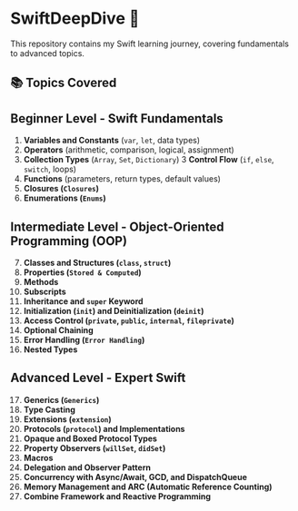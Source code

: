 # SwiftDeepDive 🚀

This repository contains my Swift learning journey, covering fundamentals to advanced topics.

## 📚 Topics Covered

## Beginner Level - Swift Fundamentals
1. **Variables and Constants** (`var`, `let`, data types)
2. **Operators** (arithmetic, comparison, logical, assignment)
2. **Collection Types** (`Array`, `Set`, `Dictionary`)
3 **Control Flow** (`if`, `else`, `switch`, loops)
4. **Functions** (parameters, return types, default values)
5. **Closures (`Closures`)**
6. **Enumerations (`Enums`)**

## Intermediate Level - Object-Oriented Programming (OOP)
7. **Classes and Structures (`class`, `struct`)**
8. **Properties (`Stored & Computed`)**
9. **Methods**
10. **Subscripts**
11. **Inheritance and `super` Keyword**
12. **Initialization (`init`) and Deinitialization (`deinit`)**
13. **Access Control (`private`, `public`, `internal`, `fileprivate`)**
14. **Optional Chaining**
15. **Error Handling (`Error Handling`)**
16. **Nested Types**

## Advanced Level - Expert Swift
17. **Generics (`Generics`)**
18. **Type Casting**
19. **Extensions (`extension`)**
20. **Protocols (`protocol`) and Implementations**
21. **Opaque and Boxed Protocol Types**
22. **Property Observers (`willSet`, `didSet`)**
23. **Macros**
24. **Delegation and Observer Pattern**
25. **Concurrency with Async/Await, GCD, and DispatchQueue**
26. **Memory Management and ARC (Automatic Reference Counting)**
27. **Combine Framework and Reactive Programming**
